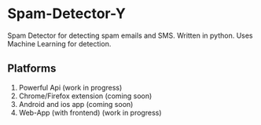 # Spam-Detector-Y
Spam Detector for detecting spam emails and SMS. Written in python. Uses Machine Learning for detection.

## Platforms
1. Powerful Api (work in progress)
2. Chrome/Firefox extension (coming soon)
3. Android and ios app (coming soon)
4. Web-App (with frontend) (work in progress)
